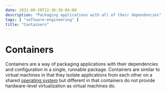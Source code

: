 ```yaml
---
date: 2021-08-20T12:36:36-04:00
description: "Packaging applications with all of their dependencies"
tags: [ "software-engineering" ]
title: "Containers"
---
```


# Containers

Containers are a way of packaging applications with their dependencies and configuration in a single, runnable package. Containers are similar to virtual machines in that they isolate applications from each other on a shared [operating system](operating-systems.md) but different in that containers do not provide hardware-level virtualization as virtual machines do.
